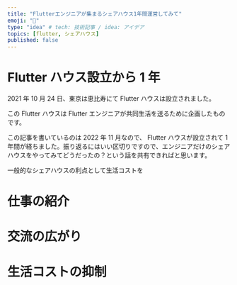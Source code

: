 ```yaml
---
title: "Flutterエンジニアが集まるシェアハウス1年間運営してみて"
emoji: "🏡"
type: "idea" # tech: 技術記事 / idea: アイデア
topics: [flutter, シェアハウス]
published: false
---
```


# Flutter ハウス設立から 1 年

2021 年 10 月 24 日、東京は恵比寿にて Flutter ハウスは設立されました。

この Flutter ハウスは Flutter エンジニアが共同生活を送るために企画したものです。

この記事を書いているのは 2022 年 11 月なので、 Flutter ハウスが設立されて 1 年間が経ちました。振り返るにはいい区切りですので、エンジニアだけのシェアハウスをやってみてどうだったの？という話を共有できればと思います。

一般的なシェアハウスの利点として生活コストを

# 仕事の紹介

# 交流の広がり

# 生活コストの抑制
